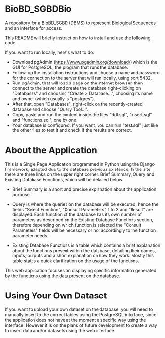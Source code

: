 # BioBD_SGBDBio
A repository for a BioBD_SGBD (DBMS) to represent Biological Sequences and an interface for access.

This README will briefly instruct on how to install and use the following code.

If you want to run locally, here's what to do:

- Download pgAdmin (https://www.pgadmin.org/download/) which is the GUI for PostgreSQL, the program that runs the database.
- Follow-up the installation instructions and choose a name and password for the connection to the server that will run locally, using port 5432.
- Run pgAdmin, that will load a page on the internet browser, then connect to the server and create the database right-clicking on "Databases" and choosing "Create > Database...", choosing its name and owner (which usually is "postgres").
- After that, open "Databases", right-click on the recently-created database and choose "Query Tool...".
- Copy, paste and run the content inside the files "ddl.sql", "insert.sql" and "functions.sql", one by one.
- Your database is configured. If you want, you can run "test.sql" just like the other files to test it and check if the results are correct.


# About the Application

This is a Single Page Application programmed in Python using the Django Framework, adapted due to the database previous existance. In the site there are three links on the upper right corner: Brief Summary, Query and Existing Database Functions, which will be detailed below.

- Brief Summary is a short and precise explanation about the application purpose.

- Query is where the queries on the database will be executed, hence the fields "Select Function", "Consult Parameters" 1 to 3 and "Result" are displayed. Each function of the database has its own number of parameters as described on the Existing Database Functions section, therefore depending on which function is selected the "Consult Parameters" fields will be necessary or not accordingly to the function parameter needs.

- Existing Database Functions is a table which contains a brief explanation about the functions present within the database, detailing their names, inputs, outputs and a short explanation on how they work. Mostly this table states a quick clarification on the usage of the functions.

This web application focuses on displaying specific information generated by the functions using the data present on the database. 

# Using Your Own Dataset

If you want to upload your own dataset on the database, you will need to manually insert to the correct tables using the PostgreSQL interface, since the application does not have at the moment a specific way using the interface. However it is on the plans of future development to create a way to insert data and/or datasets using the web interface.
